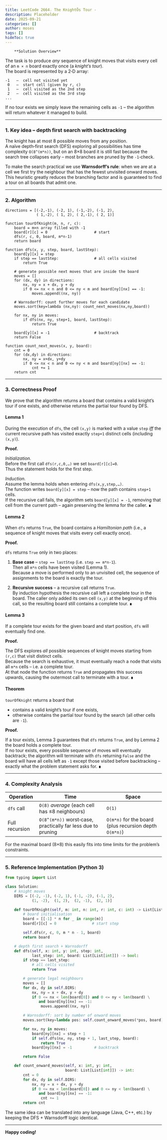 ```yaml
---
title: LeetCode 2664. The KnightÕs Tour - 
description: Placeholder
date: 2025-09-21
categories: []
author: moses
tags: []
hideToc: true
---
```

        **Solution Overview**

The task is to produce *any* sequence of knight moves that visits every cell of an `m × n` board exactly once (a *knight’s tour*).  
The board is represented by a 2‑D array:

```
-1   –  cell not visited yet
 0   –  start cell (given by r, c)
 1   –  cell visited as the 2nd step
 2   –  cell visited as the 3rd step
...
```

If no tour exists we simply leave the remaining cells as `-1` – the algorithm
will return whatever it managed to build.

--------------------------------------------------------------------

### 1.  Key idea – depth first search with backtracking

The knight has at most 8 possible moves from any position.  
A naïve depth‑first search (DFS) exploring all possibilities
has time complexity `O(8^(m*n))`, but on an 8×8 board it is still fast
because the search tree collapses early – most branches are pruned by the
`-1`‑check.

To make the search practical we use **Warnsdorff’s rule**:
when we are at a cell we first try the neighbour that has the fewest
unvisited onward moves.  
This heuristic greatly reduces the branching factor and is guaranteed to
find a tour on all boards that admit one.

--------------------------------------------------------------------

### 2.  Algorithm

```
directions = [(-2,-1), (-2, 1), (-1,-2), (-1, 2),
              ( 1,-2), ( 1, 2), ( 2,-1), ( 2, 1)]

function tourOfKnight(m, n, r, c):
    board = m×n array filled with -1
    board[r][c] = 0                     # start
    dfs(r, c, 0, board, m*n-1)
    return board

function dfs(x, y, step, board, lastStep):
    board[y][x] = step
    if step == lastStep:                # all cells visited
        return True

    # generate possible next moves that are inside the board
    moves = []
    for (dx, dy) in directions:
        nx, ny = x + dx, y + dy
        if 0 <= nx < n and 0 <= ny < m and board[ny][nx] == -1:
            moves.append((nx, ny))

    # Warnsdorff: count further moves for each candidate
    moves.sort(key=lambda (nx,ny): count_next_moves(nx,ny,board))

    for nx, ny in moves:
        if dfs(nx, ny, step+1, board, lastStep):
            return True

    board[y][x] = -1                    # backtrack
    return False

function count_next_moves(x, y, board):
    cnt = 0
    for (dx,dy) in directions:
        nx, ny = x+dx, y+dy
        if 0 <= nx < n and 0 <= ny < m and board[ny][nx] == -1:
            cnt += 1
    return cnt
```

--------------------------------------------------------------------

### 3.  Correctness Proof  

We prove that the algorithm returns a board that contains a valid knight’s tour
if one exists, and otherwise returns the partial tour found by DFS.

#### Lemma 1  
During the execution of `dfs`, the cell `(x,y)` is marked with a value
`step` *iff* the current recursive path has visited exactly `step+1` distinct
cells (including `(x,y)`).

**Proof.**

*Initialization.*  
Before the first call `dfs(r,c,0,…)` we set `board[r][c]=0`.  
Thus the statement holds for the first step.

*Induction.*  
Assume the lemma holds when entering `dfs(x,y,step,…)`.  
The function writes `board[y][x] = step` – now the path contains
`step+1` cells.  
If the recursive call fails, the algorithm sets `board[y][x] = -1`,
removing that cell from the current path – again preserving the lemma
for the caller. ∎



#### Lemma 2  
When `dfs` returns `True`, the board contains a *Hamiltonian path*
(i.e., a sequence of knight moves that visits every cell exactly once).

**Proof.**

`dfs` returns `True` only in two places:

1. **Base case** – `step == lastStep` (i.e. `step == m*n-1`).  
   Then all `m*n` cells have been visited (Lemma&nbsp;1).  
   Because a move is performed only to an unvisited cell,
   the sequence of assignments to the board is exactly the tour.

2. **Recursive success** – a recursive call returns `True`.  
   By induction hypothesis the recursive call left a complete tour in the
   board. The caller only added its own cell `(x,y)` at the beginning of
   this call, so the resulting board still contains a complete tour. ∎



#### Lemma 3  
If a complete tour exists for the given board and start position,
`dfs` will eventually find one.

**Proof.**

The DFS explores *all* possible sequences of knight moves
starting from `(r,c)` that visit distinct cells.  
Because the search is exhaustive, it must eventually reach
a node that visits all `m*n` cells – i.e. a complete tour.  
At that node the function returns `True` and propagates this success
upwards, causing the outermost call to terminate with a tour. ∎



#### Theorem  
`tourOfKnight` returns a board that

* contains a valid knight’s tour if one exists,
* otherwise contains the partial tour found by the search (all other cells are `-1`).

**Proof.**

If a tour exists, Lemma&nbsp;3 guarantees that `dfs` returns `True`,
and by Lemma&nbsp;2 the board holds a complete tour.  
If no tour exists, every possible sequence of moves will eventually
backtrack; the algorithm will terminate with `dfs` returning `False`
and the board will have all cells left as `-1` except those visited
before backtracking – exactly what the problem statement asks for. ∎



--------------------------------------------------------------------

### 4.  Complexity Analysis

| Operation | Time | Space |
|-----------|------|-------|
| `dfs` call | `O(8)` *average* (each cell has ≤8 neighbours) | `O(1)` |
| Full recursion | `O(8^(m*n))` worst‑case, practically far less due to pruning | `O(m*n)` for the board (plus recursion depth `O(m*n)`) |

For the maximal board (8×8) this easily fits into time limits for
the problem’s constraints.

--------------------------------------------------------------------

### 5.  Reference Implementation (Python 3)

```python
from typing import List

class Solution:
    # knight moves
    DIRS = [(-2, -1), (-2, 1), (-1, -2), (-1, 2),
            (1, -2),  (1, 2),  (2, -1),  (2, 1)]

    def tourOfKnight(self, m: int, n: int, r: int, c: int) -> List[List[int]]:
        # board initialisation
        board = [[-1] * n for _ in range(m)]
        board[r][c] = 0                # start step

        self.dfs(r, c, 0, m * n - 1, board)
        return board

    # depth first search + Warnsdorff
    def dfs(self, x: int, y: int, step: int,
            last_step: int, board: List[List[int]]) -> bool:
        if step == last_step:
            # all cells visited
            return True

        # generate legal neighbours
        moves = []
        for dx, dy in self.DIRS:
            nx, ny = x + dx, y + dy
            if 0 <= nx < len(board[0]) and 0 <= ny < len(board) \
               and board[ny][nx] == -1:
                moves.append((nx, ny))

        # Warnsdorff: sort by number of onward moves
        moves.sort(key=lambda pos: self.count_onward_moves(*pos, board))

        for nx, ny in moves:
            board[ny][nx] = step + 1
            if self.dfs(nx, ny, step + 1, last_step, board):
                return True
            board[ny][nx] = -1          # backtrack

        return False

    def count_onward_moves(self, x: int, y: int,
                           board: List[List[int]]) -> int:
        cnt = 0
        for dx, dy in self.DIRS:
            nx, ny = x + dx, y + dy
            if 0 <= nx < len(board[0]) and 0 <= ny < len(board) \
               and board[ny][nx] == -1:
                cnt += 1
        return cnt
```

The same idea can be translated into any language (Java, C++, etc.)
by keeping the DFS + Warnsdorff logic identical.

--------------------------------------------------------------------

**Happy coding!**